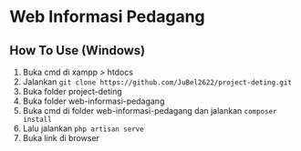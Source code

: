 # Web Informasi Pedagang

## How To Use (Windows)
1. Buka cmd di xampp > htdocs
2. Jalankan `git clone https://github.com/JuBel2622/project-deting.git`
3. Buka folder project-deting
4. Buka folder web-informasi-pedagang
5. Buka cmd di folder web-informasi-pedagang dan jalankan `composer install`
6. Lalu jalankan `php artisan serve`
7. Buka link di browser
